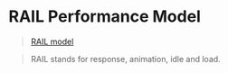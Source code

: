 # RAIL Performance Model

> [RAIL model](https://www.smashingmagazine.com/2015/10/rail-user-centric-model-performance/)

> RAIL stands for response, animation, idle and load.

